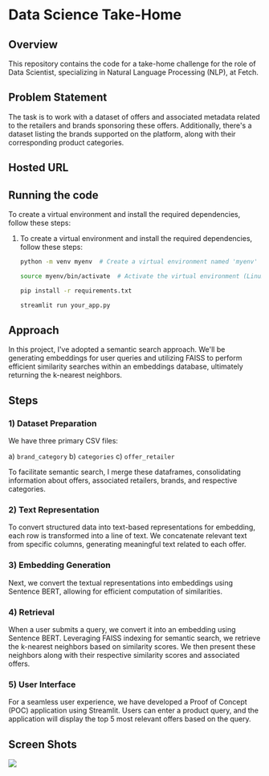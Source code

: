 # Data Science Take-Home

## Overview

This repository contains the code for a take-home challenge for the role of Data Scientist, specializing in Natural Language Processing (NLP), at Fetch.

## Problem Statement

The task is to work with a dataset of offers and associated metadata related to the retailers and brands sponsoring these offers. Additionally, there's a dataset listing the brands supported on the platform, along with their corresponding product categories.

## Hosted URL

## Running the code

To create a virtual environment and install the required dependencies, follow these steps:

1. To create a virtual environment and install the required dependencies, follow these steps:

   ```bash
   python -m venv myenv  # Create a virtual environment named 'myenv'

   source myenv/bin/activate  # Activate the virtual environment (Linux/OS X)
   
   pip install -r requirements.txt

   streamlit run your_app.py 


## Approach

In this project, I've adopted a semantic search approach. We'll be generating embeddings for user queries and utilizing FAISS to perform efficient similarity searches within an embeddings database, ultimately returning the k-nearest neighbors.

## Steps

### 1) Dataset Preparation

We have three primary CSV files:

a) `brand_category`
b) `categories`
c) `offer_retailer`

To facilitate semantic search, I merge these dataframes, consolidating information about offers, associated retailers, brands, and respective categories.

### 2) Text Representation

To convert structured data into text-based representations for embedding, each row is transformed into a line of text. We concatenate relevant text from specific columns, generating meaningful text related to each offer.

### 3) Embedding Generation

Next, we convert the textual representations into embeddings using Sentence BERT, allowing for efficient computation of similarities.

### 4) Retrieval

When a user submits a query, we convert it into an embedding using Sentence BERT. Leveraging FAISS indexing for semantic search, we retrieve the k-nearest neighbors based on similarity scores. We then present these neighbors along with their respective similarity scores and associated offers.

### 5) User Interface

For a seamless user experience, we have developed a Proof of Concept (POC) application using Streamlit. Users can enter a product query, and the application will display the top 5 most relevant offers based on the query.

## Screen Shots

![](https://file%2B.vscode-resource.vscode-cdn.net/Users/igautam/Documents/Fetch_Project/fetch/Screen%20Shot%202023-09-19%20at%202.55.18%20PM.png?version%3D1695153489082)
